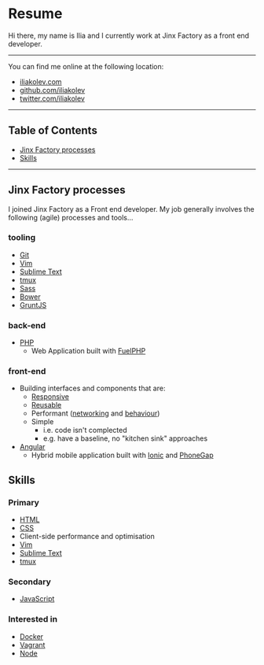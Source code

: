 # Resume

Hi there, my name is Ilia and I currently work at Jinx Factory as a front end
developer.

---

You can find me online at the following location:

- [iliakolev.com](http://www.iliakolev.com/)
- [github.com/iliakolev](https://github.com/iliakolev)
- [twitter.com/iliakolev](http://www.twitter.com/iliakolev)

---

## Table of Contents

- [Jinx Factory processes](#jinx-factory-processes)
- [Skills](#skills)

---

## Jinx Factory processes

I joined Jinx Factory as a Front end developer. My job generally involves the
following (agile) processes and tools…

### tooling

- [Git](http://git-scm.com/)
- [Vim](http://www.vim.org/about.php)
- [Sublime Text](http://www.sublimetext.com/)
- [tmux](http://tmux.sourceforge.net/)
- [Sass](http://sass-lang.com/)
- [Bower](http://bower.io/)
- [GruntJS](http://gruntjs.com/)

### back-end

- [PHP](http://php.net/)
    - Web Application built with [FuelPHP](http://fuelphp.com/)

### front-end

- Building interfaces and components that are:
    - [Responsive](http://www.abookapart.com/products/responsive-web-design)
    - [Reusable](https://github.com/stubbornella/oocss/wiki)
    - Performant ([networking](http://shop.oreilly.com/product/0636920028048.do) and [behaviour](http://shop.oreilly.com/product/9780596802806.do))
    - Simple
        - i.e. code isn't complected
        - e.g. have a baseline, no "kitchen sink" approaches
- [Angular](https://angularjs.org/)
    - Hybrid mobile application built with [Ionic](http://ionicframework.com/) and [PhoneGap](http://phonegap.com/)

## Skills

### Primary

- [HTML](https://developer.mozilla.org/en-US/docs/Web/HTML)
- [CSS](https://developer.mozilla.org/en-US/docs/Web/CSS)
- Client-side performance and optimisation
- [Vim](http://www.vim.org/about.php)
- [Sublime Text](http://www.sublimetext.com/)
- [tmux](http://tmux.sourceforge.net/)

### Secondary

- [JavaScript](https://developer.mozilla.org/en-US/docs/Web/JavaScript)

### Interested in

- [Docker](https://www.docker.com/)
- [Vagrant](https://www.vagrantup.com/)
- [Node](http://nodejs.org/)

